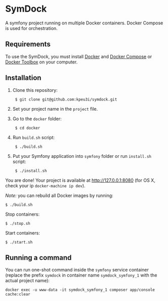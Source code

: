 # SymDock

A symfony project running on multiple Docker containers. Docker Compose is used for orchestration.

## Requirements

To use the SymDock, you must install [Docker](https://docs.docker.com/engine/installation/) and [Docker Compose](https://docs.docker.com/compose/install/) or [Docker Toolbox](https://www.docker.com/docker-toolbox) on your computer.
    
## Installation

1. Clone this repository:

        $ git clone git@github.com:kpeu3i/symdock.git    
    
2. Set your project name in the `project` file.
    
3. Go to the `docker` folder:
    
        $ cd docker

4. Run `build.sh` script:
    
        $ ./build.sh
    
5. Put your Symfony application into `symfony` folder or run `install.sh` script:
    
        $ ./install.sh

You are done! Your project is available at http://127.0.0.1:8080 (for OS X, check your ip `docker-machine ip dev`). 

_Note:_ you can rebuild all Docker images by running:

    $ ./build.sh

Stop containers:
    
    $ ./stop.sh

Start containers:
    
    $ ./start.sh
    
## Running a command

You can run one-shot command inside the `symfony` service container (replace the prefix `symdock` in container name `symdock_symfony_1` with the actual project name):

    docker exec -u www-data -it symdock_symfony_1 composer app/console cache:clear

    
